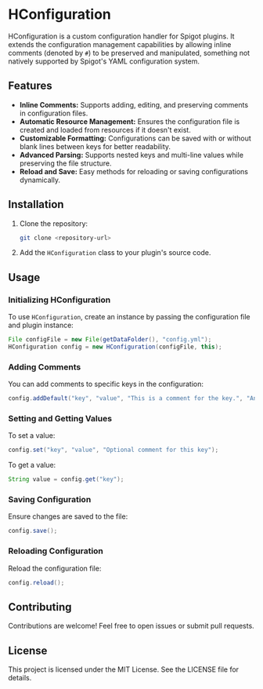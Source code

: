 # HConfiguration

HConfiguration is a custom configuration handler for Spigot plugins. It extends the configuration management capabilities by allowing inline comments (denoted by `#`) to be preserved and manipulated, something not natively supported by Spigot's YAML configuration system.

## Features

- **Inline Comments:** Supports adding, editing, and preserving comments in configuration files.
- **Automatic Resource Management:** Ensures the configuration file is created and loaded from resources if it doesn't exist.
- **Customizable Formatting:** Configurations can be saved with or without blank lines between keys for better readability.
- **Advanced Parsing:** Supports nested keys and multi-line values while preserving the file structure.
- **Reload and Save:** Easy methods for reloading or saving configurations dynamically.

## Installation

1. Clone the repository:
   ```bash
   git clone <repository-url>
   ```
2. Add the `HConfiguration` class to your plugin's source code.

## Usage

### Initializing HConfiguration

To use `HConfiguration`, create an instance by passing the configuration file and plugin instance:

```java
File configFile = new File(getDataFolder(), "config.yml");
HConfiguration config = new HConfiguration(configFile, this);
```

### Adding Comments

You can add comments to specific keys in the configuration:

```java
config.addDefault("key", "value", "This is a comment for the key.", "Another comment line.");
```

### Setting and Getting Values

To set a value:

```java
config.set("key", "value", "Optional comment for this key");
```

To get a value:

```java
String value = config.get("key");
```

### Saving Configuration

Ensure changes are saved to the file:

```java
config.save();
```

### Reloading Configuration

Reload the configuration file:

```java
config.reload();
```

## Contributing

Contributions are welcome! Feel free to open issues or submit pull requests.

## License

This project is licensed under the MIT License. See the LICENSE file for details.

